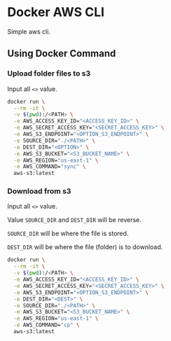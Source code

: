 # Docker AWS CLI

Simple aws cli.

## Using Docker Command

### Upload folder files to s3

Input all ``<>`` value.

```bash
docker run \
  --rm -it \
  -v $(pwd):/<PATH> \
  -e AWS_ACCESS_KEY_ID="<ACCESS_KEY_ID>" \
  -e AWS_SECRET_ACCESS_KEY="<SECRET_ACCESS_KEY>" \
  -e AWS_S3_ENDPOINT="<OPTION_S3_ENDPOINT>" \
  -e SOURCE_DIR="./<PATH>" \
  -e DEST_DIR="<OPTION>" \
  -e AWS_S3_BUCKET="<S3_BUCKET_NAME>" \
  -e AWS_REGION="us-east-1" \
  -e AWS_COMMAND="sync" \
  aws-s3:latest
```

### Download from s3

Input all ``<>`` value.

Value ``SOURCE_DIR`` and ``DEST_DIR`` will be reverse.

``SOURCE_DIR`` will be where the file is stored.

``DEST_DIR`` will be where the file (folder) is to download.

```bash
docker run \
  --rm -it \
  -v $(pwd):/<PATH> \
  -e AWS_ACCESS_KEY_ID="<ACCESS_KEY_ID>" \
  -e AWS_SECRET_ACCESS_KEY="<SECRET_ACCESS_KEY>" \
  -e AWS_S3_ENDPOINT="<OPTION_S3_ENDPOINT>" \
  -e DEST_DIR="<DEST>" \
  -e SOURCE_DIR="./<PATH>" \
  -e AWS_S3_BUCKET="<S3_BUCKET_NAME>" \
  -e AWS_REGION="us-east-1" \
  -e AWS_COMMAND="cp" \
  aws-s3:latest
```
